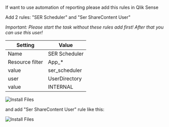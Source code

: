 If want to use automation of reporting please add this rules in Qlik Sense

Add 2 rules: "SER Scheduler" and "Ser ShareContent User"

*Important: Please start the task without these rules add first! After that you can use this user!*


|Setting|Value         |
|-------|--------------|
|Name   | SER Scheduler|
|Resource filter   | App_*    |
|value   | ser_scheduler        |
|user | UserDirectory|
|value   | INTERNAL|

 
 ![Install Files](https://github.com/senseexcel/senseexcel-reporting/blob/master/docs/SerScheduler.png)
 
 and add "Ser ShareContent User" rule like this:
 
 
 ![Install Files](https://github.com/senseexcel/senseexcel-reporting/blob/master/docs/SerShareContent.png)
